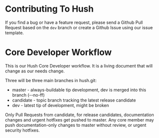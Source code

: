 # Contributing To Hush

If you find a bug or have a feature request, please send a Github Pull Request based on the `dev` branch or create a Github Issue using our issue template.

# Core Developer Workflow

This is our Hush Core Developer workflow. It is a living document that will change as our needs change.

Three will be three main branches in hush.git: 

* master    - always-buildable tip development, dev is merged into this branch (--no-ff)
* candidate - topic branch tracking the latest release candidate
* dev       - latest tip of development, might be broken


Only Pull Requests from candidate, for release candidates, documentation changes and urgent hotfixes get pushed to master. Any core member may push documentation-only changes to master without review, or urgent security hotfixes.
